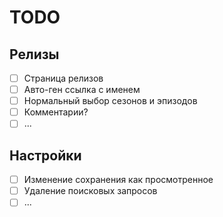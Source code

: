# TODO

## Релизы

- [ ] Страница релизов
- [ ] Авто-ген ссылка с именем
- [ ] Нормальный выбор сезонов и эпизодов
- [ ] Комментарии?
- [ ] ...

## Настройки

- [ ] Изменение сохранения как просмотренное
- [ ] Удаление поисковых запросов
- [ ] ...
